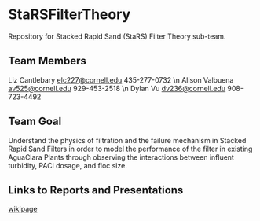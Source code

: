 # StaRSFilterTheory
Repository for Stacked Rapid Sand (StaRS) Filter Theory sub-team.

## Team Members
Liz Cantlebary  elc227@cornell.edu  435-277-0732 \n
Alison Valbuena av525@cornell.edu   929-453-2518 \n
Dylan Vu        dv236@cornell.edu   908-723-4492

## Team Goal
Understand the physics of filtration and the failure mechanism in Stacked Rapid Sand Filters in order to model the performance of the filter in existing AguaClara Plants through observing the interactions between influent turbidity, PACl dosage, and floc size. 

## Links to Reports and Presentations 

[wikipage](https://confluence.cornell.edu/display/AGUACLARA/StaRS+Filter+Theory) 

